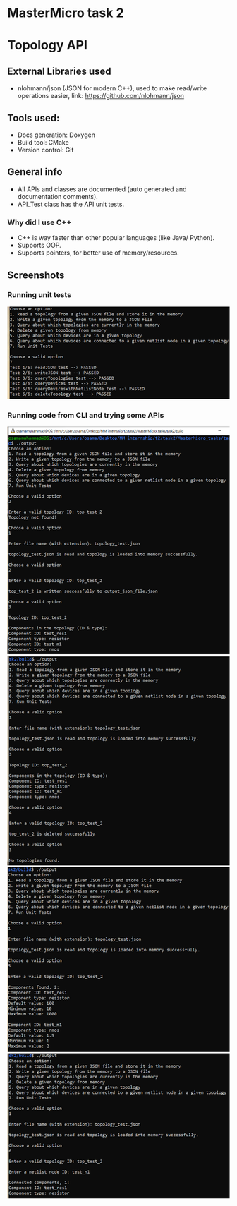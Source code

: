 # MasterMicro task 2
# Topology API

## External Libraries used
- nlohmann/json (JSON for modern C++), used to make read/write operations easier, link: https://github.com/nlohmann/json

## Tools used:
- Docs generation: Doxygen
- Build tool: CMake
- Version control: Git

## General info
- All APIs and classes are documented (auto generated and documentation comments).
- API_Test class has the API unit tests.
### Why did I use C++
- C++ is way faster than other popular languages (like Java/ Python).
- Supports OOP.
- Supports pointers, for better use of memory/resources.

## Screenshots
### Running unit tests
![unit test](sc/ex5_tests.png)
### Running code from CLI and trying some APIs
![unit test](sc/ex1_read_write.png)
![unit test](sc/ex2_delete.png)
![unit test](sc/ex3_devices.png)
![unit test](sc/ex4_nets.png)
